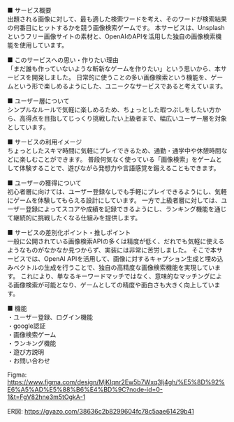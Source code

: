 ■ サービス概要  
出題される画像に対して、最も適した検索ワードを考え、そのワードが検索結果の何番目にヒットするかを競う画像検索ゲームです。
本サービスは、Unsplashというフリー画像サイトの素材と、OpenAIのAPIを活用した独自の画像検索機能を使用しています。

■ このサービスへの思い・作りたい理由  
「まだ誰も作っていないような斬新なゲームを作りたい」という思いから、本サービスを開発しました。
日常的に使うことの多い画像検索という機能を、ゲームという形で楽しめるようにした、ユニークなサービスであると考えています。

■ ユーザー層について  
シンプルなルールで気軽に楽しめるため、ちょっとした暇つぶしをしたい方から、高得点を目指してじっくり挑戦したい上級者まで、幅広いユーザー層を対象としています。

■ サービスの利用イメージ  
ちょっとしたスキマ時間に気軽にプレイできるため、通勤・通学中や休憩時間などに楽しむことができます。
普段何気なく使っている「画像検索」をゲームとして体験することで、遊びながら発想力や言語感覚を鍛えることもできます。

■ ユーザーの獲得について  
初心者層に向けては、ユーザー登録なしでも手軽にプレイできるようにし、気軽にゲームを体験してもらえる設計にしています。
一方で上級者層に対しては、ユーザー登録によってスコアや成績を記録できるようにし、ランキング機能を通じて継続的に挑戦したくなる仕組みを提供します。

■ サービスの差別化ポイント・推しポイント  
一般に公開されている画像検索APIの多くは精度が低く、だれでも気軽に使えるようなものがなかなか見つからず、実装には非常に苦労しました。
そこで本サービスでは、OpenAI APIを活用して、画像に対するキャプション生成と埋め込みベクトルの生成を行うことで、独自の高精度な画像検索機能を実現しています。
これにより、単なるキーワードマッチではなく、意味的なマッチングによる画像検索が可能となり、ゲームとしての精度や面白さも大きく向上しています。

■ 機能    
・ユーザー登録、ログイン機能  
・google認証    
・画像検索ゲーム  
・ランキング機能  
・遊び方説明  
・お問い合わせ   

Figma: https://www.figma.com/design/MjKIqnr2Ew5b7Wxq3Ij4gh/%E5%8D%92%E6%A5%AD%E5%88%B6%E4%BD%9C?node-id=0-1&t=FgV82hne3m5tOgkA-1

ER図: https://gyazo.com/38636c2b8299604fc78c5aae61429b41
